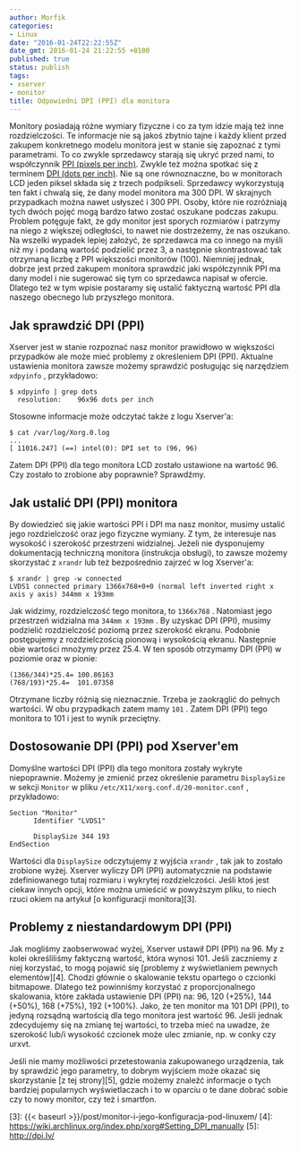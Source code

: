 ```yaml
---
author: Morfik
categories:
- Linux
date: "2016-01-24T22:22:55Z"
date_gmt: 2016-01-24 21:22:55 +0100
published: true
status: publish
tags:
- xserver
- monitor
title: Odpowiedni DPI (PPI) dla monitora
---
```


Monitory posiadają różne wymiary fizyczne i co za tym idzie mają też inne rozdzielczości. Te
informacje nie są jakoś zbytnio tajne i każdy klient przed zakupem konkretnego modelu monitora jest
w stanie się zapoznać z tymi parametrami. To co zwykle sprzedawcy starają się ukryć przed nami, to
współczynnik [PPI (pixels per inch)][1]. Zwykle też można spotkać się z terminem [DPI (dots per
inch)][2]. Nie są one równoznaczne, bo w monitorach LCD jeden piksel składa się z trzech podpikseli.
Sprzedawcy wykorzystują ten fakt i chwalą się, że dany model monitora ma 300 DPI. W skrajnych
przypadkach można nawet usłyszeć i 300 PPI. Osoby, które nie rozróżniają tych dwóch pojęć mogą
bardzo łatwo zostać oszukane podczas zakupu. Problem potęguje fakt, że gdy monitor jest sporych
rozmiarów i patrzymy na niego z większej odległości, to nawet nie dostrzeżemy, że nas oszukano. Na
wszelki wypadek lepiej założyć, że sprzedawca ma co innego na myśli niż my i podaną wartość
podzielić przez 3, a następnie skontrastować tak otrzymaną liczbę z PPI większości monitorów (100).
Niemniej jednak, dobrze jest przed zakupem monitora sprawdzić jaki współczynnik PPI ma dany model i
nie sugerować się tym co sprzedawca napisał w ofercie. Dlatego też w tym wpisie postaramy się
ustalić faktyczną wartość PPI dla naszego obecnego lub przyszłego monitora.

<!--more-->
## Jak sprawdzić DPI (PPI)

Xserver jest w stanie rozpoznać nasz monitor prawidłowo w większości przypadków ale może mieć
problemy z określeniem DPI (PPI). Aktualne ustawienia monitora zawsze możemy sprawdzić posługując
się narzędziem `xdpyinfo` , przykładowo:

    $ xdpyinfo | grep dots
      resolution:    96x96 dots per inch

Stosowne informacje może odczytać także z logu Xserver'a:

    $ cat /var/log/Xorg.0.log
    ...
    [ 11016.247] (==) intel(0): DPI set to (96, 96)

Zatem DPI (PPI) dla tego monitora LCD zostało ustawione na wartość 96. Czy zostało to zrobione aby
poprawnie? Sprawdźmy.

## Jak ustalić DPI (PPI) monitora

By dowiedzieć się jakie wartości PPI i DPI ma nasz monitor, musimy ustalić jego rozdzielczość oraz
jego fizyczne wymiany. Z tym, że interesuje nas wysokość i szerokość przestrzeni widzialnej. Jeżeli
nie dysponujemy dokumentacją techniczną monitora (instrukcja obsługi), to zawsze możemy skorzystać z
`xrandr` lub też bezpośrednio zajrzeć w log Xserver'a:

    $ xrandr | grep -w connected
    LVDS1 connected primary 1366x768+0+0 (normal left inverted right x axis y axis) 344mm x 193mm

Jak widzimy, rozdzielczość tego monitora, to `1366x768` . Natomiast jego przestrzeń widzialna ma
`344mm x 193mm` . By uzyskać DPI (PPI), musimy podzielić rozdzielczość poziomą przez szerokość
ekranu. Podobnie postępujemy z rozdzielczością pionową i wysokością ekranu. Następnie obie wartości
mnożymy przez 25.4. W ten sposób otrzymamy DPI (PPI) w poziomie oraz w pionie:

    (1366/344)*25.4= 100.86163
    (768/193)*25.4=  101.07358

Otrzymane liczby różnią się nieznacznie. Trzeba je zaokrąglić do pełnych wartości. W obu przypadkach
zatem mamy `101` . Zatem DPI (PPI) tego monitora to 101 i jest to wynik przeciętny.

## Dostosowanie DPI (PPI) pod Xserver'em

Domyślne wartości DPI (PPI) dla tego monitora zostały wykryte niepoprawnie. Możemy je zmienić przez
określenie parametru `DisplaySize` w sekcji `Monitor` w pliku `/etc/X11/xorg.conf.d/20-monitor.conf`
, przykładowo:

    Section "Monitor"
          Identifier "LVDS1"

          DisplaySize 344 193
    EndSection

Wartości dla `DisplaySize` odczytujemy z wyjścia `xrandr` , tak jak to zostało zrobione wyżej.
Xserver wyliczy DPI (PPI) automatycznie na podstawie zdefiniowanego tutaj rozmiaru i wykrytej
rozdzielczości. Jeśli ktoś jest ciekaw innych opcji, które można umieścić w powyższym pliku, to
niech rzuci okiem na artykuł [o konfiguracji monitora][3].

## Problemy z niestandardowym DPI (PPI)

Jak mogliśmy zaobserwować wyżej, Xserver ustawił DPI (PPI) na 96. My z kolei określiliśmy faktyczną
wartość, która wynosi 101. Jeśli zaczniemy z niej korzystać, to mogą pojawić się [problemy z
wyświetlaniem pewnych elementów][4]. Chodzi głównie o skalowanie tekstu opartego o czcionki
bitmapowe. Dlatego też powinniśmy korzystać z proporcjonalnego skalowania, które zakłada
ustawienie DPI (PPI) na: 96, 120 (+25%), 144 (+50%), 168 (+75%), 192 (+100%). Jako, że ten monitor
ma 101 DPI (PPI), to jedyną rozsądną wartością dla tego monitora jest wartość 96. Jeśli jednak
zdecydujemy się na zmianę tej wartości, to trzeba mieć na uwadze, że szerokość lub/i wysokość
czcionek może ulec zmianie, np. w conky czy urxvt.

Jeśli nie mamy możliwości przetestowania zakupowanego urządzenia, tak by sprawdzić jego parametry,
to dobrym wyjściem może okazać się skorzystanie [z tej strony][5], gdzie możemy znaleźć informacje
o tych bardziej popularnych wyświetlaczach i to w oparciu o te dane dobrać sobie czy to nowy
monitor, czy też i smartfon.


[1]: https://pl.wikipedia.org/wiki/Ppi
[2]: https://pl.wikipedia.org/wiki/Dpi
[3]: {{< baseurl >}}/post/monitor-i-jego-konfiguracja-pod-linuxem/
[4]: https://wiki.archlinux.org/index.php/xorg#Setting_DPI_manually
[5]: http://dpi.lv/
